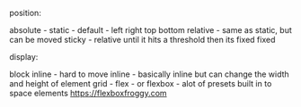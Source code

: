 
position:

absolute - 
static - default - left right top bottom
relative - same as static, but can be moved
sticky - relative until it hits a threshold then its fixed
fixed 


 
display:

block
inline - hard to move
inline - basically inline but can change the width and height of element 
grid - 
flex - or flexbox - alot of presets built in to space elements https://flexboxfroggy.com



